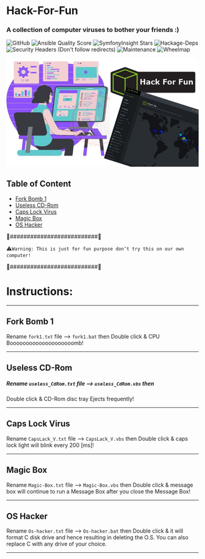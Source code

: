 # Hack-For-Fun
### A collection of computer viruses to bother your friends :)


![GitHub](https://img.shields.io/github/license/saber-khakbiz/Hack-For-Fun?style=flat-square)
![Ansible Quality Score](https://img.shields.io/ansible/quality/432)
![SymfonyInsight Stars](https://img.shields.io/symfony/i/stars/825be328-29f8-44f7-a750-f82818ae9111)
![Hackage-Deps](https://img.shields.io/hackage-deps/v/some?style=flat-square)
![Security Headers (Don't follow redirects)](https://img.shields.io/security-headers?ignoreRedirects&url=https%3A%2F%2Fwww.shields.io)
![Maintenance](https://img.shields.io/maintenance/yes/2030)
![Wheelmap](https://img.shields.io/wheelmap/a/26699541?style=flat-square)

![img](https://github.com/saber-khakbiz/Hack-For-Fun/blob/main/img/img/HTB-Hack-the-box.png)


## Table of Content
* [Fork Bomb 1](#fork-bomb-tiny)
* [Useless CD-Rom](#useless-cd-rom)
* [Caps Lock Virus](#capslack-virus)
* [Magic Box](#magic-box)
* [OS Hacker](#os-hacker)


:construction:##########################:construction:

:warning:`Warning: This is just for fun purpose don’t try this on our own computer!`

:construction:##########################:construction:



# Instructions:

--------------------------------------------------
## Fork Bomb 1

Rename `fork1.txt` file --> `fork1.bat` then
Double click & CPU Boooooooooooooooooooomb!


**************************************************

## Useless CD-Rom

##### Rename `useless_CdRom.txt` file --> `useless_CdRom.vbs` then
Double click & CD-Rom disc tray Ejects frequently!

*************************************************

## Caps Lock Virus

Rename `CapsLack_V.txt` file --> `CapsLack_V.vbs` then
Double click & caps lock light will blink every 200 [ms]!

*************************************************

## Magic Box

Rename `Magic-Box.txt` file --> `Magic-Box.vbs` then
Double click &  message box will continue to run a Message Box after
you close the Message Box!

*************************************************

## OS Hacker

Rename `Os-hacker.txt` file --> `Os-hacker.bat` then
Double click & it will format C disk drive and hence resulting
in deleting the O.S. You can also replace C with any drive of your choice.

*************************************************
